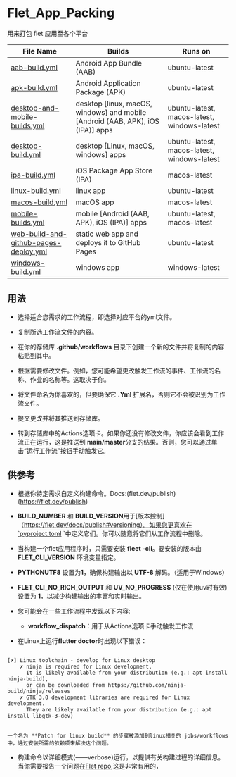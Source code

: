 # Flet_App_Packing
用来打包 flet 应用至各个平台


| File Name                                                    | Builds                                                       | Runs on                                     |
| ------------------------------------------------------------ | ------------------------------------------------------------ | ------------------------------------------- |
| [aab-build.yml](.github/workflows/aab-build.yml)             | Android App Bundle (AAB)                                     | ubuntu-latest                               |
| [apk-build.yml](.github/workflows/apk-build.yml)             | Android Application Package (APK)                            | ubuntu-latest                               |
| [desktop-and-mobile-builds.yml](.github/workflows/desktop-and-mobile-builds.yml) | desktop [linux, macOS, windows] and mobile [Android (AAB, APK), iOS (IPA)] apps | ubuntu-latest, macos-latest, windows-latest |
| [desktop-build.yml](.github/workflows/desktop-builds.yml)    | desktop [Linux, macOS, windows] apps                         | ubuntu-latest, macos-latest, windows-latest |
| [ipa-build.yml](.github/workflows/ipa-build.yml)             | iOS Package App Store (IPA)                                  | macos-latest                                |
| [linux-build.yml](.github/workflows/linux-build.yml)         | linux app                                                    | ubuntu-latest                               |
| [macos-build.yml](.github/workflows/macos-build.yml)         | macOS app                                                    | macos-latest                                |
| [mobile-builds.yml](.github/workflows/mobile-builds.yml)     | mobile [Android (AAB, APK), iOS (IPA)] apps                  | ubuntu-latest, macos-latest                 |
| [web-build-and-github-pages-deploy.yml](.github/workflows/web-build-and-github-pages-deploy.yml) | static web app and deploys it to GitHub Pages                | ubuntu-latest                               |
| [windows-build.yml](.github/workflows/windows-build.yml)     | windows app                                                  | windows-latest                              |

## 用法

- 选择适合您需求的工作流程，即选择对应平台的yml文件。

- 复制所选工作流文件的内容。

- 在你的存储库 **.github/workflows** 目录下创建一个新的文件并将复制的内容粘贴到其中。

- 根据需要修改文件。例如，您可能希望更改触发工作流的事件、工作流的名称、作业的名称等。这取决于你。

- 将文件命名为你喜欢的，但要确保它 **.Yml** 扩展名，否则它不会被识别为工作流文件。

- 提交更改并将其推送到存储库。

- 转到存储库中的Actions选项卡。如果你还没有修改文件，你应该会看到工作流正在运行，这是推送到 **main/master**分支的结果。否则，您可以通过单击“运行工作流”按钮手动触发它。

## 供参考

- 根据你特定需求自定义构建命令。Docs:(flet.dev/publish)(https://flet.dev/publish)

- **BUILD_NUMBER** 和 **BUILD_VERSION**用于[版本控制]（https://flet.dev/docs/publish#versioning）。如果您更喜欢在`pyproject.toml `中定义它们。你可以随意将它们从工作流程中删除。

- 当构建一个flet应用程序时，只需要安装 **fleet -cli**。要安装的版本由 **FLET_CLI_VERSION** 环境变量指定。

- **PYTHONUTF8** 设置为**1**，确保构建输出以 **UTF-8** 解码。（适用于Windows）

- **FLET_CLI_NO_RICH_OUTPUT** 和 **UV_NO_PROGRESS** (仅在使用uv时有效)设置为 **1**，以减少构建输出的丰富和实时输出。
  
- 您可能会在一些工作流程中发现以下内容:

    - **workflow_dispatch**：用于从Actions选项卡手动触发工作流
     
- 在Linux上运行**flutter doctor**时出现以下错误：

```

[✗] Linux toolchain - develop for Linux desktop
    ✗ ninja is required for Linux development.
      It is likely available from your distribution (e.g.: apt install ninja-build), 
      or can be downloaded from https://github.com/ninja-build/ninja/releases
    ✗ GTK 3.0 development libraries are required for Linux development.
      They are likely available from your distribution (e.g.: apt install libgtk-3-dev)
      
```

    一个名为 **Patch for linux build** 的步骤被添加到linux相关的 jobs/workflows 中，通过安装所需的依赖项来解决这个问题。

- 构建命令以详细模式(——verbose)运行，以提供有关构建过程的详细信息。当你需要报告一个问题在[Flet repo](https://github.com/flet-dev/flet),这是非常有用的，
